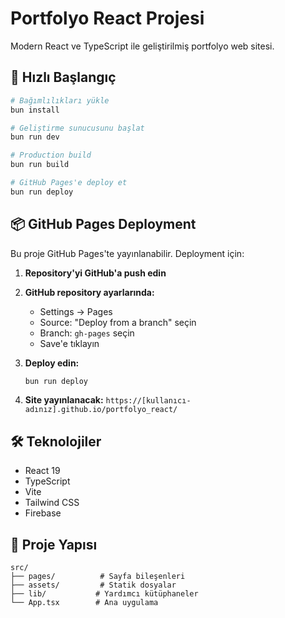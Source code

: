 # Portfolyo React Projesi

Modern React ve TypeScript ile geliştirilmiş portfolyo web sitesi.

## 🚀 Hızlı Başlangıç

```bash
# Bağımlılıkları yükle
bun install

# Geliştirme sunucusunu başlat
bun run dev

# Production build
bun run build

# GitHub Pages'e deploy et
bun run deploy
```

## 📦 GitHub Pages Deployment

Bu proje GitHub Pages'te yayınlanabilir. Deployment için:

1. **Repository'yi GitHub'a push edin**
2. **GitHub repository ayarlarında:**
   - Settings → Pages
   - Source: "Deploy from a branch" seçin
   - Branch: `gh-pages` seçin
   - Save'e tıklayın

3. **Deploy edin:**
   ```bash
   bun run deploy
   ```

4. **Site yayınlanacak:** `https://[kullanıcı-adınız].github.io/portfolyo_react/`

## 🛠️ Teknolojiler

- React 19
- TypeScript
- Vite
- Tailwind CSS
- Firebase

## 📁 Proje Yapısı

```
src/
├── pages/          # Sayfa bileşenleri
├── assets/         # Statik dosyalar
├── lib/           # Yardımcı kütüphaneler
└── App.tsx        # Ana uygulama
```
